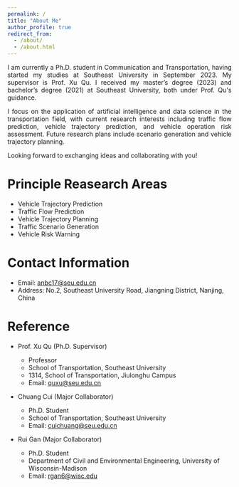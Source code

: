 ```yaml
---
permalink: /
title: "About Me"
author_profile: true
redirect_from: 
  - /about/
  - /about.html
---
```


<p style="text-align: justify;"> I am currently a Ph.D. student in Communication and Transportation, having started my studies at Southeast University in September 2023. My supervisor is Prof. Xu Qu. I received my master’s degree (2023) and bachelor’s degree (2021) at Southeast University, both under Prof. Qu's guidance. </p>
  
<p style="text-align: justify;"> I focus on the application of artificial intelligence and data science in the transportation field, with current research interests including traffic flow prediction, vehicle trajectory prediction, and vehicle operation risk assessment. Future research plans include scenario generation and vehicle trajectory planning. </p>

<p style="text-align: justify;"> Looking forward to exchanging ideas and collaborating with you! </p>

Principle Reasearch Areas
======
- Vehicle Trajectory Prediction
- Traffic Flow Prediction
- Vehicle Trajectory Planning
- Traffic Scenario Generation
- Vehicle Risk Warning

Contact Information
======
- Email: anbc17@seu.edu.cn
- Address: No.2, Southeast University Road, Jiangning District, Nanjing, China

Reference
======
* Prof. Xu Qu (Ph.D. Supervisor)
  * Professor
  * School of Transportation, Southeast University
  * 1314, School of Transportation, Jiulonghu Campus
  * Email: quxu@seu.edu.cn

* Chuang Cui (Major Collaborator)
  * Ph.D. Student
  * School of Transportation, Southeast University
  * Email: cuichuang@seu.edu.cn

* Rui Gan (Major Collaborator)
  * Ph.D. Student
  * Department of Civil and Environmental Engineering, University of Wisconsin-Madison
  * Email: rgan6@wisc.edu

